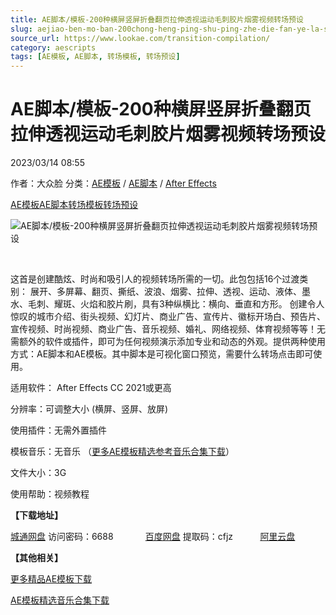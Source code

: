 ```yaml
---
title: AE脚本/模板-200种横屏竖屏折叠翻页拉伸透视运动毛刺胶片烟雾视频转场预设
slug: aejiao-ben-mo-ban-200chong-heng-ping-shu-ping-zhe-die-fan-ye-la-shen-tou-shi-yun-dong-mao-ci-xiao-pian-yan-wu-shi-pin-zhuan-chang-yu-she
source_url: https://www.lookae.com/transition-compilation/
category: aescripts
tags: [AE模板, AE脚本, 转场模板, 转场预设]
---
```

# AE脚本/模板-200种横屏竖屏折叠翻页拉伸透视运动毛刺胶片烟雾视频转场预设

2023/03/14 08:55

作者：大众脸
分类：[AE模板](https://www.lookae.com/after-effects/other-after-effects/) / [AE脚本](https://www.lookae.com/after-effects/aescripts/) / [After Effects](https://www.lookae.com/after-effects/)

[AE模板](https://www.lookae.com/tag/ae%e6%a8%a1%e6%9d%bf/)[AE脚本](https://www.lookae.com/tag/ae%e8%84%9a%e6%9c%ac/)[转场模板](https://www.lookae.com/tag/%e8%bd%ac%e5%9c%ba%e6%a8%a1%e6%9d%bf/)[转场预设](https://www.lookae.com/tag/%e8%bd%ac%e5%9c%ba%e9%a2%84%e8%ae%be/)

![AE脚本/模板-200种横屏竖屏折叠翻页拉伸透视运动毛刺胶片烟雾视频转场预设](https://www.lookae.com/wp-content/uploads/2023/03/44148070.jpg "AE脚本/模板-200种横屏竖屏折叠翻页拉伸透视运动毛刺胶片烟雾视频转场预设-LookAE.com")

[﻿﻿﻿](https://cloud.video.taobao.com//play/u/705956171/p/1/e/6/t/1/401891783301.mp4)

这首是创建酷炫、时尚和吸引人的视频转场所需的一切。此包包括16个过渡类别： 展开、多屏幕、翻页、撕纸、波浪、烟雾、拉伸、透视、运动、液体、墨水、毛刺、耀斑、火焰和胶片刷，具有3种纵横比：横向、垂直和方形。 创建令人惊叹的城市介绍、街头视频、幻灯片、商业广告、宣传片、徽标开场白、预告片、宣传视频、时尚视频、商业广告、音乐视频、婚礼、网络视频、体育视频等等！无需额外的软件或插件，即可为任何视频演示添加专业和动态的外观。提供两种使用方式：AE脚本和AE模板。其中脚本是可视化窗口预览，需要什么转场点击即可使用。

适用软件： After Effects CC 2021或更高

分辨率：可调整大小 (横屏、竖屏、放屏)

使用插件：无需外置插件

模板音乐：无音乐 （[更多AE模板精选参考音乐合集下载](https://item.taobao.com/item.htm?spm=a1z10.1.w4004-2793089344.4.MUvxbV&id=37289930486)）

文件大小：3G

使用帮助：视频教程

**【下载地址】**

[城通网盘](https://url70.ctfile.com/f/2827370-823081313-425751?p=4431) 访问密码：6688             [百度网盘](https://pan.baidu.com/s/1YYV6Hez1A2L5SKiy5K32wg?pwd=cfjz) 提取码：cfjz           [阿里云盘](https://www.aliyundrive.com/s/Fn9PNZF9w7T)

**【其他相关】**

[更多精品AE模板下载](https://www.lookae.com/after-effects/other-after-effects/)

[AE模板精选音乐合集下载](https://item.taobao.com/item.htm?spm=a1z10.1.w4004-2793089344.4.MUvxbV&id=37289930486)
